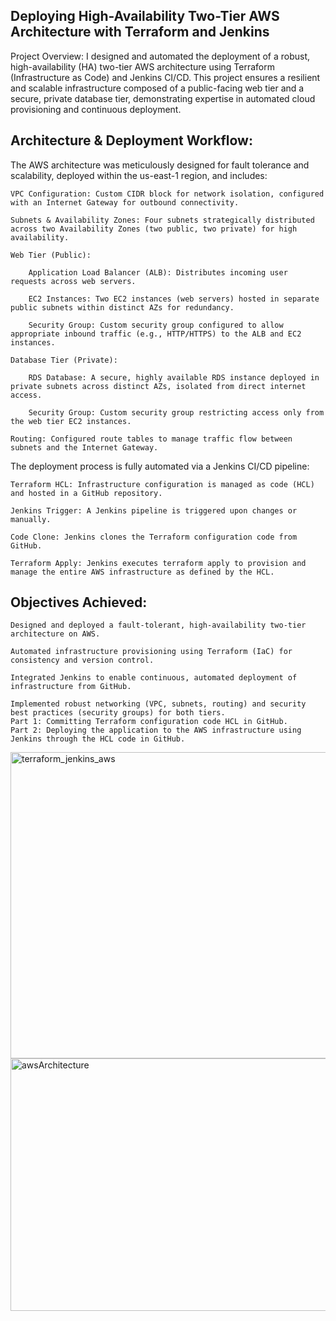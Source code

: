 ## Deploying High-Availability Two-Tier AWS Architecture with Terraform and Jenkins

Project Overview:
I designed and automated the deployment of a robust, high-availability (HA) two-tier AWS architecture using Terraform (Infrastructure as Code) and Jenkins CI/CD. This project ensures a resilient and scalable infrastructure composed of a public-facing web tier and a secure, private database tier, demonstrating expertise in automated cloud provisioning and continuous deployment.

## Architecture & Deployment Workflow:
The AWS architecture was meticulously designed for fault tolerance and scalability, deployed within the us-east-1 region, and includes:

    VPC Configuration: Custom CIDR block for network isolation, configured with an Internet Gateway for outbound connectivity.

    Subnets & Availability Zones: Four subnets strategically distributed across two Availability Zones (two public, two private) for high availability.

    Web Tier (Public):

        Application Load Balancer (ALB): Distributes incoming user requests across web servers.

        EC2 Instances: Two EC2 instances (web servers) hosted in separate public subnets within distinct AZs for redundancy.

        Security Group: Custom security group configured to allow appropriate inbound traffic (e.g., HTTP/HTTPS) to the ALB and EC2 instances.

    Database Tier (Private):

        RDS Database: A secure, highly available RDS instance deployed in private subnets across distinct AZs, isolated from direct internet access.

        Security Group: Custom security group restricting access only from the web tier EC2 instances.

    Routing: Configured route tables to manage traffic flow between subnets and the Internet Gateway.

The deployment process is fully automated via a Jenkins CI/CD pipeline:

    Terraform HCL: Infrastructure configuration is managed as code (HCL) and hosted in a GitHub repository.

    Jenkins Trigger: A Jenkins pipeline is triggered upon changes or manually.

    Code Clone: Jenkins clones the Terraform configuration code from GitHub.

    Terraform Apply: Jenkins executes terraform apply to provision and manage the entire AWS infrastructure as defined by the HCL.

## Objectives Achieved:

    Designed and deployed a fault-tolerant, high-availability two-tier architecture on AWS.

    Automated infrastructure provisioning using Terraform (IaC) for consistency and version control.

    Integrated Jenkins to enable continuous, automated deployment of infrastructure from GitHub.

    Implemented robust networking (VPC, subnets, routing) and security best practices (security groups) for both tiers.
    Part 1: Committing Terraform configuration code HCL in GitHub.
    Part 2: Deploying the application to the AWS infrastructure using Jenkins through the HCL code in GitHub.

<img width="1225" height="490" alt="terraform_jenkins_aws" src="https://github.com/user-attachments/assets/a9e47749-7fde-4284-9c7d-c0b3e8947e04" />
<img width="673" height="404" alt="awsArchitecture" src="https://github.com/user-attachments/assets/aba897e6-2d88-48e2-8dfb-7ca9cc374ca9" />
